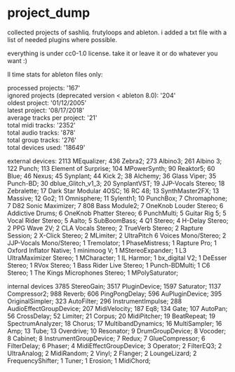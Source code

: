 # project_dump
collected projects of sashliq. frutyloops and ableton. i added a txt file with a list of needed plugins where possible.

everything is under cc0-1.0 license. take it or leave it or do 
whatever you want :)


ll time stats for ableton files only:


processed projects: '167'<br>
ignored projects (deprecated version < ableton 8.0): '204'<br>
oldest project: '01/12/2005'<br>
latest project: '08/17/2018'<br>
average tracks per project: '21'<br>
total midi tracks: '2352'<br>
total audio tracks: '878'<br>
total group tracks: '276'<br>
total devices used: '18649'<br>


external devices:
2113 MEqualizer; 436 Zebra2; 273 Albino3; 261 Albino 3; 122 Punch; 113 Element of Surprise; 104 MPowerSynth; 90 Reaktor5; 60 Blue; 46 Nexus; 45 Synplant; 44 Kick 2; 38 Alchemy; 36 Glass Viper; 35 Punch-BD; 30 dblue_Glitch_v1_3; 20 SynplantVST; 19 JJP-Vocals Stereo; 18 Zebralette; 17 Dark Star Modular 4OSC; 16 RC 48; 13 SynthMaster2FX; 13 Massive; 12 Go2; 11 Omnisphere; 11 Sylenth1; 10 PunchBox; 7 Chromaphone; 7 D82 Sonic Maximizer; 7 808 Bass Module2; 7 OneKnob Louder Stereo; 6 Addictive Drums; 6 OneKnob Phatter Stereo; 6 PunchMulti; 5 Guitar Rig 5; 5 Vocal Rider Stereo; 5 Aalto; 5 SubBoomBass; 4 Q1 Stereo; 4 H-Delay Stereo; 2 PPG Wave 2V; 2 CLA Vocals Stereo; 2 TrueVerb Stereo; 2 Rapture Session; 2 X-Click Stereo; 2 MLimiter; 2 UltraPitch 6 Voices Mono/Stereo; 2 JJP-Vocals Mono/Stereo; 1 Tremolator; 1 PhaseMistress; 1 Rapture Pro; 1 Oxford Inflator Native; 1 minimoog V; 1 MStereoExpander; 1 L3 UltraMaximizer Stereo; 1 MCharacter; 1 IL Harmor; 1 bx_digital V2; 1 DeEsser Stereo; 1 RVox Stereo; 1 Bass Rider Live Stereo; 1 Punch-BDMulti; 1 C6 Stereo; 1 The Kings Microphones Stereo; 1 MPolySaturator; 

internal devices
3785 StereoGain; 3517 PluginDevice; 1597 Saturator; 1137 Compressor2; 988 Reverb; 606 PingPongDelay; 596 AuPluginDevice; 395 OriginalSimpler; 323 AutoFilter; 296 InstrumentImpulse; 288 AudioEffectGroupDevice; 207 MidiVelocity; 187 Eq8; 134 Gate; 107 AutoPan; 56 CrossDelay; 52 Limiter; 21 Corpus; 20 MidiPitcher; 19 BeatRepeat; 19 SpectrumAnalyzer; 18 Chorus; 17 MultibandDynamics; 16 MultiSampler; 16 Amp; 13 Tube; 13 Overdrive; 10 Resonator; 9 DrumGroupDevice; 8 Vocoder; 8 Cabinet; 8 InstrumentGroupDevice; 7 Redux; 7 GlueCompressor; 6 FilterDelay; 6 Phaser; 4 MidiEffectGroupDevice; 3 Operator; 2 FilterEQ3; 2 UltraAnalog; 2 MidiRandom; 2 Vinyl; 2 Flanger; 2 LoungeLizard; 2 FrequencyShifter; 1 Tuner; 1 Erosion; 1 MidiChord; 
